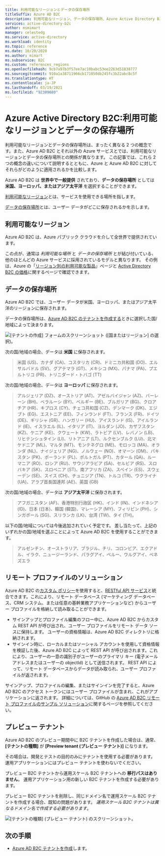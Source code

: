 ```yaml
---
title: 利用可能なリージョンとデータの保存場所
titleSuffix: Azure AD B2C
description: 利用可能なリージョン、データの保存場所、Azure Active Directory B2C プレビュー テナントに関する情報。
services: active-directory-b2c
author: msmimart
manager: celestedg
ms.service: active-directory
ms.workload: identity
ms.topic: reference
ms.date: 10/20/2020
ms.author: mimart
ms.subservice: B2C
ms.custom: references_regions
ms.openlocfilehash: 9cb7a97b3f57ee7ac10babc53ee2263d51838777
ms.sourcegitcommit: 910a1a38711966cb171050db245fc3b22abc8c5f
ms.translationtype: HT
ms.contentlocale: ja-JP
ms.lasthandoff: 03/19/2021
ms.locfileid: "92309680"
---
```

# <a name="azure-active-directory-b2c-region-availability--data-residency"></a>Azure Active Directory B2C:利用可能なリージョンとデータの保存場所

利用可能なリージョンとデータの保存場所は、まったく異なる 2 つの概念です。また、Azure AD B2C とそれ以外の Azure サービスとでは、利用可能なリージョンとデータの保存場所との関係が異なります。 この記事では、これら 2 つの概念の違いについて説明するとともに、Azure と Azure AD B2C に対してそれらがどのように適用されるかを比較します。

Azure AD B2C は **世界中で一般提供** されており、**データの保存場所** としては **米国、ヨーロッパ、またはアジア太平洋** を選択することができます。

[利用可能なリージョン](#region-availability)とは、サービスを使用できる場所を指します。

[データの保存場所](#data-residency)とは、ユーザー データがどこに保存されるかを示します。

## <a name="region-availability"></a>利用可能なリージョン

Azure AD B2C は、Azure パブリック クラウドを介して全世界で提供されています。

この点が、通常は *利用可能な場所* と *データの保存場所* とが結び付いている、他のほとんどの Azure サービスに採用されているモデルと異なります。 その例は、Azure の「[リージョン別の利用可能な製品](https://azure.microsoft.com/regions/services/)」ページと [Active Directory B2C の価格](https://azure.microsoft.com/pricing/details/active-directory-b2c/)に関するページで確認できます。

## <a name="data-residency"></a>データの保存場所

Azure AD B2C では、ユーザー データが米国、ヨーロッパ、またはアジア太平洋のリージョンに保存されます。

データの保存場所は、[Azure AD B2C のテナントを作成する](tutorial-create-tenant.md)ときに選択した国/地域によって決まります。

![[テナントの作成] フォームのスクリーンショット ([国またはリージョン] の選択)。](./media/data-residency/data-residency-b2c-tenant.png)

次の国/地域の場合、データは **米国** に保存されます。

> 米国 (US)、カナダ (CA)、コスタリカ (CR)、ドミニカ共和国 (DO)、エルサルバドル (SV)、グアテマラ (GT)、メキシコ (MX)、パナマ (PA)、プエルトリコ (PR)、トリニダード・トバゴ (TT)

次の国/地域の場合、データは **ヨーロッパ** に保存されます。

> アルジェリア (DZ)、オーストリア (AT)、アゼルバイジャン (AZ)、バーレーン (BH)、ベラルーシ (BY)、ベルギー (BE)、ブルガリア (BG)、クロアチア (HR)、キプロス (CY)、チェコ共和国 (CZ)、デンマーク (DK)、エジプト (EG)、エストニア (EE)、フィンランド (FT)、フランス (FR)、ドイツ (DE)、ギリシャ (GR)、ハンガリー (HU)、アイスランド (IS)、アイルランド (IE)、イスラエル (IL)、イタリア (IT)、ヨルダン (JO)、カザフスタン (KZ)、ケニア (KE)、クウェート (KW)、ラトビア (LV)、レバノン (LB)、リヒテンシュタイン (LI)、リトアニア (LT)、ルクセンブルク (LU)、北マケドニア (ML)、マルタ (MT)、モンテネグロ (ME)、モロッコ (MA)、オランダ (NL)、ナイジェリア (NG)、ノルウェー (NO)、オマーン (OM)、パキスタン (PK)、ポーランド (PL)、ポルトガル (PT)、カタール (QA)、ルーマニア (RO)、ロシア (RU)、サウジアラビア (SA)、セルビア (RS)、スロバキア (SK)、スロベニア (ST)、南アフリカ (ZA)、スペイン (ES)、スウェーデン (SE)、スイス (CH)、チュニジア (TN)、トルコ (TR)、ウクライナ (UA)、アラブ首長国連邦 (AE)、英国 (GB)

次の国/地域の場合、データは **アジア太平洋** に保存されます。

> アフガニスタン (AF)、香港特別行政区 (HK)、インド (IN)、インドネシア (ID)、日本 (日本)、韓国 (韓国)、マレーシア (MY)、フィリピン (PH)、シンガポール (SG)、スリランカ (LK)、台湾 (TW)、タイ (TH)。

以下の国/地域については今後追加されていく予定です。 差し当たって、上記のいずれかの国/地域を選ぶことによって Azure AD B2C を使用することができます。

> アルゼンチン、オーストラリア、ブラジル、チリ、コロンビア、エクアドル、イラク、ニュージーランド、パラグアイ、ペルー、ウルグアイ、ベネズエラ

## <a name="remote-profile-solution"></a>リモート プロファイルのソリューション

Azure AD B2C の[カスタム ポリシー](custom-policy-overview.md)を使用すると、[RESTful API サービス](custom-policy-rest-api-intro.md)と統合できます。これにより、リモート データベース (マーケティング データベース、CRM システム、または任意の基幹業務アプリケーションなど) からユーザー プロファイルを格納して読み取ることができます。  
- サインアップとプロファイル編集のフロー中に、Azure AD B2C からカスタム REST API が呼び出され、ユーザー プロファイルをリモート データ ソースに保持します。 ユーザーの資格情報は、Azure AD B2C ディレクトリに格納されます。 
- サインイン時に、ローカルまたはソーシャル アカウントを使用して資格情報を検証した後、Azure AD B2C によって REST API が呼び出されます。これにより、ユーザーの一意の識別子がユーザーのプライマリ キー (電子メール アドレスまたはユーザーの objectId) として送信されます。 REST API によって、リモート データベースからデータが読み取られ、ユーザー プロファイルが返されます。  

サインアップ、プロファイルの編集、またはサインインを完了すると、Azure AD B2C のアクセス トークンにはユーザー プロファイルが含まれ、これがアプリケーションに返されます。 詳細については、GitHub の [Azure AD B2C リモート プロファイルのサンプル ソリューション](https://github.com/azure-ad-b2c/samples/tree/master/policies/remote-profile)に関するページを参照してください。

## <a name="preview-tenant"></a>プレビュー テナント

Azure AD B2C のプレビュー期間中に B2C テナントを作成した場合は、通常、 **[テナントの種類]** が **[Preview tenant (プレビュー テナント)]** になります。

その場合は、開発とテストの目的のみにテナントを使用する必要があります。 運用アプリケーションにはプレビュー テナントを使わないでください。

プレビュー B2C テナントから運用スケール B2C テナントへの **移行パスはありません**。 運用アプリケーション用の新しい B2C テナントを作成する必要があります。

プレビュー B2C テナントを削除し、同じドメイン名で運用スケール B2C テナントを作成する場合、既知の問題があります。 *運用スケール B2C テナントは異なるドメイン名で作成する必要があります*。

![[テナントの種類] (プレビュー テナント) のスクリーンショット。](./media/data-residency/preview-b2c-tenant.png)

## <a name="next-steps"></a>次の手順

- [Azure AD B2C テナントを作成](tutorial-create-tenant.md)します。

